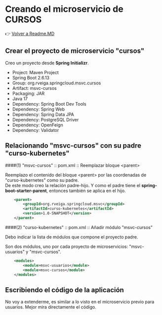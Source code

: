 # Creando el microservicio de CURSOS

👉 [Volver a Readme.MD](Readme.MD)

## Crear el proyecto de microservicio "cursos"

Creo un proyecto desde **Spring Initializr**.

- Project: Maven Project
- Spring Boot 2.6.13
- Group: org.rveiga.springcloud.msvc.cursos
- Artifact: msvc-cursos
- Packaging: JAR
- Java 17
- Dependency: Spring Boot Dev Tools
- Dependency: Spring Web
- Dependency: Spring Data JPA
- Dependency: PostgreSQL Driver
- Dependency: OpenFeign
- Dependency: Validator

## Relacionando "msvc-cursos" con su padre "curso-kubernetes"

####(1) "msvc-cursos" :: pom.xml :: Reemplazar bloque &lt;parent&gt;

Reemplazo el contenido del bloque &lt;parent&gt; por las coordenadas de "curso-kubernetes" como su padre. <br>
De este modo creo la relación padre-hijo. Y como el padre tiene el **spring-boot-starter-parent**, entonces también se aplica en el hijo.

```xml 
    <parent>
        <groupId>org.rveiga.springcloud.msvc</groupId>
        <artifactId>curso-kubernetes</artifactId>
        <version>1.0-SNAPSHOT</version>
    </parent>
```
####(2) "curso-kubernetes" :: pom.xml :: Añadir módulo "msvc-cursos"

Debo indicar la lista de módulos que compone el proyecto padre.

Son dos módulos, uno por cada proyecto de microservicios: "msvc-usuarios" y "msvc-cursos".

```xml 
    <modules>
        <module>msvc-usuarios</module>
        <module>msvc-cursos</module>
    </modules>
```

## Escribiendo el código de la aplicación 

No voy a extenderme, es similar a lo visto en el microservicio previo para usuarios. 
Mejor mira directamente el código. 